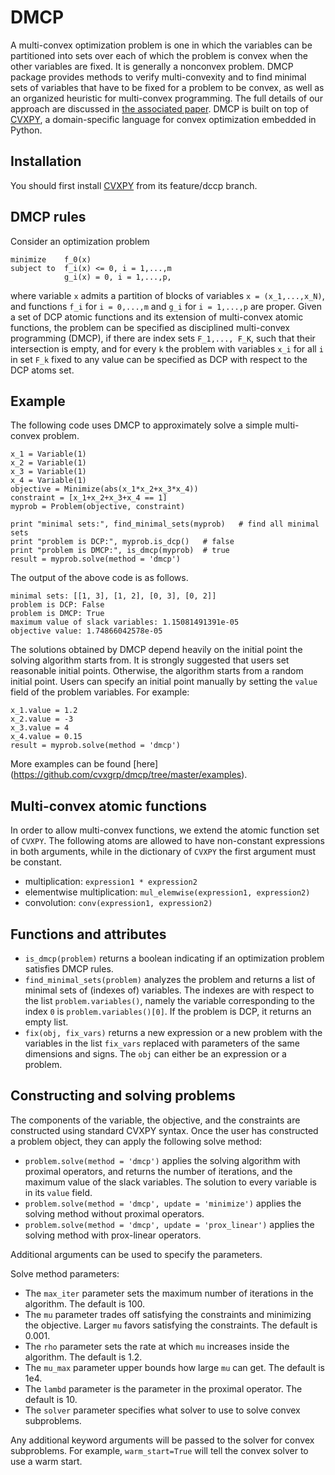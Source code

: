 
DMCP
====
A multi-convex optimization problem is one in which the variables can be partitioned into sets over each of which the problem is convex when the other variables are fixed.
It is generally a nonconvex problem.
DMCP package provides methods to verify multi-convexity and to find minimal sets of variables that have to be fixed for a problem to be convex, as well as an organized heuristic for multi-convex programming.
The full details of our approach are discussed in [the associated paper](http://stanford.edu/~boyd/papers/dmcp.html). DMCP is built on top of [CVXPY](http://www.cvxpy.org/), a domain-specific language for convex optimization embedded in Python.

Installation
------------
You should first install [CVXPY](https://github.com/cvxgrp/cvxpy/tree/feature/dccp) from its feature/dccp branch.

DMCP rules
----------
Consider an optimization problem
```
minimize    f_0(x) 
subject to  f_i(x) <= 0, i = 1,...,m
            g_i(x) = 0, i = 1,...,p,
```
where variable ``x`` admits a partition of blocks of variables ``x = (x_1,...,x_N)``, and functions ``f_i`` for ``i = 0,...,m`` and ``g_i`` for ``i = 1,...,p`` are proper.
Given a set of DCP atomic functions and its extension of multi-convex atomic functions,
the problem can be specified as disciplined multi-convex programming (DMCP), if there are index sets ``F_1,..., F_K``, such that their intersection is empty, and for every ``k`` the problem with variables ``x_i`` for all ``i`` in set ``F_k`` fixed to any value can be specified as DCP with respect to the DCP atoms set.

Example
-------
The following code uses DMCP to approximately solve a simple multi-convex problem.
```
x_1 = Variable(1)
x_2 = Variable(1)
x_3 = Variable(1)
x_4 = Variable(1)
objective = Minimize(abs(x_1*x_2+x_3*x_4))
constraint = [x_1+x_2+x_3+x_4 == 1]
myprob = Problem(objective, constraint)

print "minimal sets:", find_minimal_sets(myprob)   # find all minimal sets
print "problem is DCP:", myprob.is_dcp()   # false
print "problem is DMCP:", is_dmcp(myprob)  # true
result = myprob.solve(method = 'dmcp')
```
The output of the above code is as follows.
```
minimal sets: [[1, 3], [1, 2], [0, 3], [0, 2]]
problem is DCP: False
problem is DMCP: True
maximum value of slack variables: 1.15081491391e-05
objective value: 1.74866042578e-05
```

The solutions obtained by DMCP depend heavily on the initial point the solving algorithm starts from.
It is strongly suggested that users set reasonable initial points.
Otherwise, the algorithm starts from a random initial point.
Users can specify an initial point manually by setting the ``value`` field of the problem variables.
For example:
```
x_1.value = 1.2
x_2.value = -3
x_3.value = 4
x_4.value = 0.15
result = myprob.solve(method = 'dmcp')
```

More examples can be found [here] (https://github.com/cvxgrp/dmcp/tree/master/examples).

Multi-convex atomic functions
-----------------------------
In order to allow multi-convex functions, we extend the atomic function set of ``CVXPY``.
The following atoms are allowed to have non-constant expressions in both arguments, while in the dictionary of ``CVXPY`` the first argument must be constant.
* multiplication: ``expression1 * expression2``
* elementwise multiplication: ``mul_elemwise(expression1, expression2)``
* convolution: ``conv(expression1, expression2)``

Functions and attributes
----------------
* ``is_dmcp(problem)`` returns a boolean indicating if an optimization problem satisfies DMCP rules.
* ``find_minimal_sets(problem)`` analyzes the problem and returns a list of minimal sets of (indexes of) variables.
The indexes are with respect to the list ``problem.variables()``, namely the variable corresponding to the index ``0`` is
``problem.variables()[0]``. If the problem is DCP, it returns an empty list.
* ``fix(obj, fix_vars)`` returns a new expression or a new problem with the variables in the list ``fix_vars`` replaced with parameters of the same dimensions and signs. The ``obj`` can either be an expression or a problem.

Constructing and solving problems
---------------------------------
The components of the variable, the objective, and the constraints are constructed using standard CVXPY syntax. Once the user has constructed a problem object, they can apply the following solve method:
* ``problem.solve(method = 'dmcp')`` applies the solving algorithm with proximal operators, and returns the number of iterations, and the maximum value of the slack variables. The solution to every variable is in its ``value`` field.
* ``problem.solve(method = 'dmcp', update = 'minimize')`` applies the solving method without proximal operators.
* ``problem.solve(method = 'dmcp', update = 'prox_linear')`` applies the solving method with prox-linear operators.

Additional arguments can be used to specify the parameters.

Solve method parameters:
* The ``max_iter`` parameter sets the maximum number of iterations in the algorithm. The default is 100.
* The ``mu`` parameter trades off satisfying the constraints and minimizing the objective. Larger ``mu`` favors satisfying the constraints. The default is 0.001.
* The ``rho`` parameter sets the rate at which ``mu`` increases inside the algorithm. The default is 1.2.
* The ``mu_max`` parameter upper bounds how large ``mu`` can get. The default is 1e4.
* The ``lambd`` parameter is the parameter in the proximal operator. The default is 10.
* The ``solver`` parameter specifies what solver to use to solve convex subproblems.

Any additional keyword arguments will be passed to the solver for convex subproblems. For example, ``warm_start=True`` will tell the convex solver to use a warm start.

